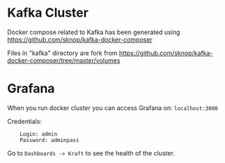 # Kafka Cluster

Docker compose related to Kafka has been generated using https://github.com/sknop/kafka-docker-composer

Files in "kafka" directory are fork from https://github.com/sknop/kafka-docker-composer/tree/master/volumes


# Grafana 

When you run docker cluster you can access Grafana on: `localhost:3000`

Credentials:
```
    Login: admin
    Password: adminpass
```

Go to `Dashboards -> Kraft` to see the health of the cluster.